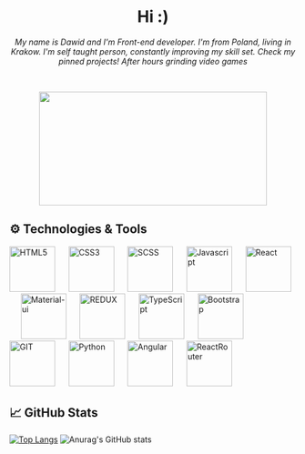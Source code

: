 <h1 align="center"> Hi :) </h1>

<p align="center"><i>My name is Dawid and I'm Front-end developer. I'm from Poland, living in Krakow. I'm self taught person, constantly improving my skill set. Check my pinned projects! After hours grinding video games</i> </p>
<br/>
<p align="center">
  <img src='https://user-images.githubusercontent.com/83504862/170799579-e2852030-763f-4640-bdbd-222990456ef0.gif' height='200' width='400'>
</p>

<h2> ⚙️ Technologies & Tools </h2>
<div>
  <img src='https://cdn-icons-png.flaticon.com/512/174/174854.png' height='80' width='80' alt='HTML5'>
  &nbsp;&nbsp;&nbsp;&nbsp;
  <img src='https://cdn-icons-png.flaticon.com/512/732/732190.png' height='80' width='80' alt='CSS3'>
  &nbsp;&nbsp;&nbsp;&nbsp;
  <img src='https://img.icons8.com/color/344/sass.png' height='80' width='80' alt='SCSS'>
  &nbsp;&nbsp;&nbsp;&nbsp;
  <img src='https://cdn-icons-png.flaticon.com/512/5968/5968292.png' height='80' width='80' alt='Javascript'>
  &nbsp;&nbsp;&nbsp;&nbsp;
  <img src='https://cdn-icons-png.flaticon.com/512/1126/1126012.png' height='80' width='80' alt='React'>
  &nbsp;&nbsp;&nbsp;&nbsp;
  <img src='https://img.icons8.com/color/344/material-ui.png' height='80' width='80' alt='Material-ui'>
  &nbsp;&nbsp;&nbsp;&nbsp;
  <img src='https://img.icons8.com/color/344/redux.png' height='80' width='80' alt='REDUX'>
  &nbsp;&nbsp;&nbsp;&nbsp;
  <img src='https://img.icons8.com/color/344/typescript.png' height='80' width='80' alt='TypeScript'>
  &nbsp;&nbsp;&nbsp;&nbsp;
  <img src='https://img.icons8.com/color/344/bootstrap.png' height='80' width='80' alt='Bootstrap'>
  &nbsp;&nbsp;&nbsp;&nbsp;
  <img src='https://img.icons8.com/color/344/git.png' height='80' width='80' alt='GIT'>
   &nbsp;&nbsp;&nbsp;&nbsp;
  <img src='https://img.icons8.com/color/344/python--v1.png' height='80' width='80' alt='Python' > 
   &nbsp;&nbsp;&nbsp;&nbsp;
  <img src='https://img.icons8.com/color/344/angularjs.png' height='80' width='80' alt='Angular' > 
   &nbsp;&nbsp;&nbsp;&nbsp;
  <img src='https://iconape.com/wp-content/files/sm/371377/svg/371377.svg' height='80' width='80' alt='ReactRouter'>
</div>

<h2> &#x1f4c8; GitHub Stats </h2>


[![Top Langs](https://github-readme-stats.vercel.app/api/top-langs/?username=CodeIbo&theme=midnight-purple)](https://github.com/anuraghazra/github-readme-stats)
![Anurag's GitHub stats](https://github-readme-stats.vercel.app/api?username=CodeIbo&count_private=true&show_icons=true&theme=midnight-purple&hide=issues&include_all_commits)
